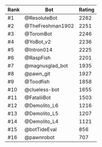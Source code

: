 Rank|Bot|Rating
---|---|---
#1|@ResoluteBot|2262
#2|@TheFreshman1902|2251
#3|@ToromBot|2246
#4|@YoBot_v2|2236
#5|@Intron014|2225
#6|@RaspFish|2201
#7|@magnusglad_bot|1935
#8|@pawn_git|1927
#9|@Toodfish|1858
#10|@clueless-bot|1655
#11|@FataliiBot|1503
#12|@Demolito_L6|1216
#13|@Demolito_L5|1207
#14|@Demolito_L4|1121
#15|@botTideEval|856
#16|@pawnrobot|707
